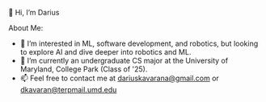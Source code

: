 👋 Hi, I’m Darius

About Me:
  - 👀 I’m interested in ML, software development, and robotics, but looking to explore AI and dive deeper into robotics and ML.
  - 🌱 I’m currently an undergraduate CS major at the University of Maryland, College Park (Class of '25).
  - 📫 Feel free to contact me at dariuskavarana@gmail.com or dkavaran@terpmail.umd.edu
